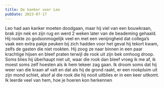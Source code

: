 ```yaml
---
title: De kanker voor Leo
pubDate: 2023-07-17
---
```


Leo had aan kanker moeten doodgaan, maar hij viel van een bouwkraan, brak zijn nek en zijn rug en werd 2 weken later van de beademing gehaald. Hij rookte zo godsonmogelijk veel en met een venijnigheid dat collega’s vaak een extra pakje peuken bij zich hadden voor het geval hij tekort kwam, zelfs de gasten die niet rookten. Hij zoog ze naar binnen in een paar krachtige hijsen en bleef praten terwijl de rook uit zijn bek omhoog droop. Soms blies hij überhaupt niet uit, waar die rook dan bleef vroeg ik me af, ik moest soms zelf hoesten als ik hem tekeer zag gaan. Ik droom soms dat hij weer van die kraan af valt en dat als hij de grond raakt, er een rookpluim uit zijn mond schiet, alsof al die rook die hij nooit uitblies er in een keer uitkomt. Ik leerde veel van hem, hoe je hoeren kon herkennen
